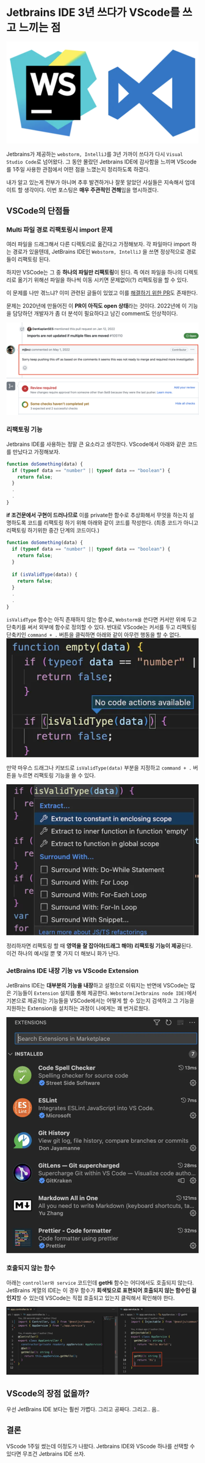 # Jetbrains IDE 3년 쓰다가 VScode를 쓰고 느끼는 점

![](../images/IDE/1_logo.png)

Jetbrains가 제공하는 `webstorm, IntelliJ`를 3년 가까이 쓰다가 다시 `Visual Studio Code`로 넘어왔다. 그 동안 몰랐던 Jetbrains IDE에 감사함을 느끼며 VScode를 1주일 사용한 관점에서 어떤 점을 느꼈는지 정리하도록 하겠다.

내가 알고 있는게 전부가 아니며 추후 발견하거나 잘못 알았던 사실들은 지속해서 업데이트 할 생각이다. 이번 포스팅은 **매우 주관적인 견해**임을 명시하겠다.

## VSCode의 단점들

### Multi 파일 경로 리팩토링시 import 문제
여러 파일을 드래그해서 다른 디렉토리로 옮긴다고 가정해보자. 각 파일마다 import 하는 경로가 있을텐데, JetBrains IDE인 `Webstorm, IntelliJ` 을 쓰면 정상적으로 경로들이 리팩토링 된다. 

하지만 VSCode는 그 중 **하나의 파일만 리팩토링**이 된다. 즉 여러 파일을 하나의 디렉토리로 옮기기 위해선 파일을 하나씩 이동 시키면 문제없이(?) 리팩토링을 할 수 있다.

이 문제를 나만 겪느냐? 이미 관련된 글들이 있었고 이를 [해결하기 위한 PR](https://github.com/microsoft/vscode/pull/105111)도 존재한다.

문제는 2020년에 만들어진 이 **PR이 아직도 open 상태**라는 것이다. 2022년에 이 기능을 담당하던 개발자가 좀 더 분석이 필요하다고 남긴 comment도 인상적이다.

![](../images/IDE/2_pr.png)

### 리팩토링 기능
Jetbrains IDE를 사용하는 정말 큰 요소라고 생각한다. VScode에서 아래와 같은 코드를 만났다고 가정해보자.
```javascript
function doSomething(data) {
  if (typeof data == "number" || typeof data == "boolean") {
    return false;
  }
  .
  .
}
```

**if 조건문에서 구현이 드러나므로** 이를 private한 함수로 추상화해서 무엇을 하는지 설명하도록 코드를 리팩토링 하기 위해 아래와 같이 코드를 작성한다. (최종 코드가 아니고 리팩토링 하기위한 중간 단계의 코드이다.)

```javascript
function doSomething(data) {
  if (typeof data == "number" || typeof data == "boolean") {
    return false;
  }

  if (isValidType(data)) {
    return false;
  }
  .
  .
}
```

`isValidType` 함수는 아직 존재하지 않는 함수로, `Webstorm을` 쓴다면 커서만 위에 두고 단축키를 써서 외부에 함수로 정의할 수 있다. 반대로 VScode는 커서를 두고 리팩토링 단축키인 `command + .` 버튼을 클릭하면 아래와 같이 아무런 행동을 할 수 없다.
![](../images/IDE/3_refactoring.png)

만약 마우스 드래그나 키보드로 `isValidType(data)` 부분을 지정하고 `command + .` 버튼을 누르면 리팩토링 기능을 쓸 수 있다.

![](../images/IDE/4_refactoring.png)

정리하자면 리팩토링 할 때 **영역을 잘 잡아야(드래그 해야) 리팩토링 기능이 제공**된다. 이건 하나의 예시일 뿐 몇 가지 더 해보니 화가 난다.

### JetBrains IDE 내장 기능 vs VScode Extension
JetBrains IDE는 **대부분의 기능을 내장**하고 설정으로 이뤄지는 반면에 VSCode는 많은 기능들이 `Extension` 설치를 통해 제공한다. `Webstorm(Jetbrains node IDE)`에서 기본으로 제공되는 기능들을 VSCode에서는 어떻게 할 수 있는지 검색하고 그 기능을 지원하는 Extension을 설치하는 과정이 나에게는 꽤 번거로웠다.

![](../images/IDE/5_extension.png)

### 호출되지 않는 함수
아래는 `controller와 service` 코드인데 **getHi** 함수는 어디에서도 호출되지 않는다. JetBrains 계열의 IDE는 이 경우 함수가 **회색빛으로 표현되어 호출되지 않는 함수인 걸 인지**할 수 있는데 VSCode는 직접 호출되고 있는지 클릭해서 확인해야 한다.

![](../images/IDE/6_display.png)

## VScode의 장점 없을까?
우선 JetBrains IDE 보다는 훨씬 가볍다. 그리고 공짜다. 그리고.. 음..

## 결론
VScode 1주일 썼는데 이정도가 나왔다.
Jetbrains IDE와 VScode 하나를 선택할 수 있다면 무조건 Jetbrains IDE 쓰자.